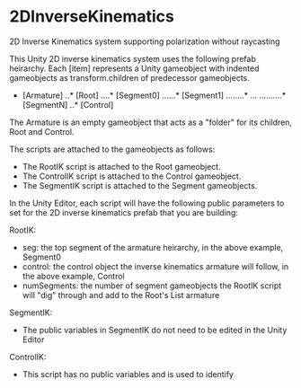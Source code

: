 # 2DInverseKinematics
2D Inverse Kinematics system supporting polarization without raycasting

This Unity 2D inverse kinematics system uses the following prefab heirarchy. Each [item] represents a Unity gameobject with
indented gameobjects as transform.children of predecessor gameobjects.

* [Armature]
..* [Root]
....* [Segment0]
......* [Segment1]
........* ...
..........* [SegmentN]
..* [Control]
    
The Armature is an empty gameobject that acts as a "folder" for its children, Root and Control. 

The scripts are attached to the gameobjects as follows:

* The RootIK script is attached to the Root gameobject.
* The ControlIK script is attached to the Control gameobject.
* The SegmentIK script is attached to the Segment gameobjects.

In the Unity Editor, each script will have the following public parameters to set for the 2D inverse kinematics prefab that you are building:

RootIK:
* seg: the top segment of the armature heirarchy, in the above example, Segment0
* control: the control object the inverse kinematics armature will follow, in the above example, Control
* numSegments: the number of segment gameobjects the RootIK script will "dig" through and add to the Root's List<Segment> armature
    
SegmentIK:
* The public variables in SegmentIK do not need to be edited in the Unity Editor

ControlIK:
* This script has no public variables and is used to identify 

